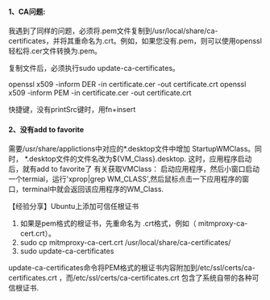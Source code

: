 #### 1、CA问题:
我遇到了同样的问题，必须将.pem文件复制到/usr/local/share/ca-certificates，并将其重命名为.crt。例如，如果您没有.pem，则可以使用openssl轻松将.cer文件转换为.pem。

复制文件后，必须执行sudo update-ca-certificates。

openssl x509 -inform DER -in certificate.cer -out certificate.crt
openssl x509 -inform PEM -in certificate.cer -out certificate.crt


快捷键，没有printSrc键时，用fn+insert


#### 2、没有add to favorite
需要/usr/share/applictions中对应的*.desktop文件中增加 StartupWMClass。同时，
*.desktop文件的文件名改为${VM_Class}.desktop. 这时，应用程序启动后，就有add to favorite了
有关获取VMClass：
启动应用程序，然后小窗口启动一个termial，运行'xprop|grep WM_CLASS',然后鼠标点击一下应用程序的窗口，terminal中就会返回该应用程序的WM_Class.


【经验分享】Ubuntu上添加可信任根证书
1. 如果是pem格式的根证书，先重命名为 .crt格式，例如（ mitmproxy-ca-cert.crt）。
2. sudo cp  mitmproxy-ca-cert.crt  /usr/local/share/ca-certificates/
3. sudo update-ca-certificates

update-ca-certificates命令将PEM格式的根证书内容附加到/etc/ssl/certs/ca-certificates.crt ，而/etc/ssl/certs/ca-certificates.crt 包含了系统自带的各种可信根证书.